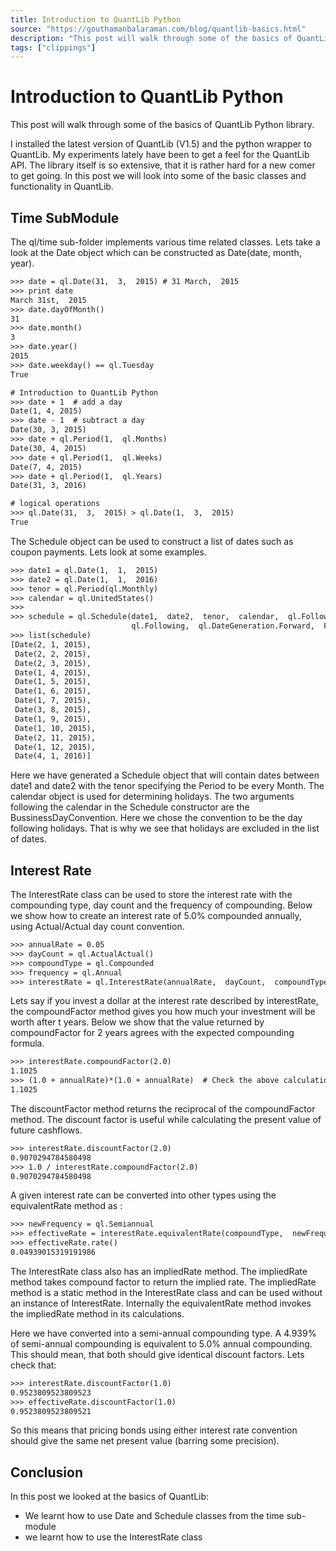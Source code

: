 ```yaml
---
title: Introduction to QuantLib Python
source: "https://gouthamanbalaraman.com/blog/quantlib-basics.html"
description: "This post will walk through some of the basics of QuantLib Python library."
tags: ["clippings"]
---
```

# Introduction to QuantLib Python

This post will walk through some of the basics of QuantLib Python library.

I installed the latest version of QuantLib (V1.5) and the python wrapper to QuantLib. My experiments lately have been to get a feel for the QuantLib API. The library itself is so extensive,  that it is rather hard for a new comer to get going. In this post we will look into some of the basic classes and functionality in QuantLib.

## Time SubModule

The ql/time sub-folder implements various time related classes. Lets take a look at the Date object which can be constructed as Date(date,  month,  year).

```latex
>>> date = ql.Date(31,  3,  2015) # 31 March,  2015
>>> print date
March 31st,  2015
>>> date.dayOfMonth()
31
>>> date.month()
3
>>> date.year()
2015
>>> date.weekday() == ql.Tuesday
True

# Introduction to QuantLib Python
>>> date + 1  # add a day
Date(1, 4, 2015)
>>> date - 1  # subtract a day
Date(30, 3, 2015)
>>> date + ql.Period(1,  ql.Months)
Date(30, 4, 2015)
>>> date + ql.Period(1,  ql.Weeks)
Date(7, 4, 2015)
>>> date + ql.Period(1,  ql.Years)
Date(31, 3, 2016)

# logical operations
>>> ql.Date(31,  3,  2015) > ql.Date(1,  3,  2015)
True
```

The Schedule object can be used to construct a list of dates such as coupon payments. Lets look at some examples.

```latex
>>> date1 = ql.Date(1,  1,  2015)
>>> date2 = ql.Date(1,  1,  2016)
>>> tenor = ql.Period(ql.Monthly)
>>> calendar = ql.UnitedStates()
>>>
>>> schedule = ql.Schedule(date1,  date2,  tenor,  calendar,  ql.Following, 
                           ql.Following,  ql.DateGeneration.Forward,  False)
>>> list(schedule)
[Date(2, 1, 2015), 
 Date(2, 2, 2015), 
 Date(2, 3, 2015), 
 Date(1, 4, 2015), 
 Date(1, 5, 2015), 
 Date(1, 6, 2015), 
 Date(1, 7, 2015), 
 Date(3, 8, 2015), 
 Date(1, 9, 2015), 
 Date(1, 10, 2015), 
 Date(2, 11, 2015), 
 Date(1, 12, 2015), 
 Date(4, 1, 2016)]
```

Here we have generated a Schedule object that will contain dates between date1 and date2 with the tenor specifying the Period to be every Month. The calendar object is used for determining holidays. The two arguments following the calendar in the Schedule constructor are the BussinessDayConvention. Here we chose the convention to be the day following holidays. That is why we see that holidays are excluded in the list of dates.

## Interest Rate

The InterestRate class can be used to store the interest rate with the compounding type,  day count and the frequency of compounding. Below we show how to create an interest rate of 5.0% compounded annually,  using Actual/Actual day count convention.

```latex
>>> annualRate = 0.05
>>> dayCount = ql.ActualActual()
>>> compoundType = ql.Compounded
>>> frequency = ql.Annual
>>> interestRate = ql.InterestRate(annualRate,  dayCount,  compoundType,  frequency)
```

Lets say if you invest a dollar at the interest rate described by interestRate,  the compoundFactor method gives you how much your investment will be worth after t years. Below we show that the value returned by compoundFactor for 2 years agrees with the expected compounding formula.

```latex
>>> interestRate.compoundFactor(2.0)
1.1025
>>> (1.0 + annualRate)*(1.0 + annualRate)  # Check the above calculation
1.1025
```

The discountFactor method returns the reciprocal of the compoundFactor method. The discount factor is useful while calculating the present value of future cashflows.

```latex
>>> interestRate.discountFactor(2.0)
0.9070294784580498
>>> 1.0 / interestRate.compoundFactor(2.0)
0.9070294784580498
```

A given interest rate can be converted into other types using the equivalentRate method as :

```latex
>>> newFrequency = ql.Semiannual
>>> effectiveRate = interestRate.equivalentRate(compoundType,  newFrequency,  1)
>>> effectiveRate.rate()
0.04939015319191986
```

The InterestRate class also has an impliedRate method. The impliedRate method takes compound factor to return the implied rate. The impliedRate method is a static method in the InterestRate class and can be used without an instance of InterestRate. Internally the equivalentRate method invokes the impliedRate method in its calculations.

Here we have converted into a semi-annual compounding type. A 4.939% of semi-annual compounding is equivalent to 5.0% annual compounding. This should mean,  that both should give identical discount factors. Lets check that:

```latex
>>> interestRate.discountFactor(1.0)
0.9523809523809523
>>> effectiveRate.discountFactor(1.0)
0.9523809523809521
```

So this means that pricing bonds using either interest rate convention should give the same net present value (barring some precision).

## Conclusion

In this post we looked at the basics of QuantLib:

- We learnt how to use Date and Schedule classes from the time sub-module
- we learnt how to use the InterestRate class